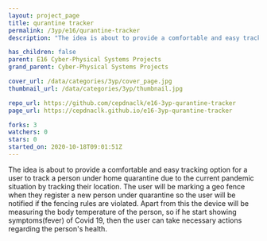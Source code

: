```yaml
---
layout: project_page
title: qurantine tracker
permalink: /3yp/e16/qurantine-tracker
description: "The idea is about to provide a comfortable and easy tracking option for a user to track a person under home quarantine due to the current pandemic situation by tracking their location. The user will be marking a geo fence when they register a new person under quarantine so the user will be notified if the fencing rules are violated. Apart from this the device will be measuring the body temperature of the person, so if he start showing symptoms(fever) of Covid 19, then the user can take necessary actions regarding the person's health. "

has_children: false
parent: E16 Cyber-Physical Systems Projects
grand_parent: Cyber-Physical Systems Projects

cover_url: /data/categories/3yp/cover_page.jpg
thumbnail_url: /data/categories/3yp/thumbnail.jpg

repo_url: https://github.com/cepdnaclk/e16-3yp-qurantine-tracker
page_url: https://cepdnaclk.github.io/e16-3yp-qurantine-tracker

forks: 3
watchers: 0
stars: 0
started_on: 2020-10-18T09:01:51Z
---
```

The idea is about to provide a comfortable and easy tracking option for a user to track a person under home quarantine due to the current pandemic situation by tracking their location. The user will be marking a geo fence when they register a new person under quarantine so the user will be notified if the fencing rules are violated. Apart from this the device will be measuring the body temperature of the person, so if he start showing symptoms(fever) of Covid 19, then the user can take necessary actions regarding the person's health. 


